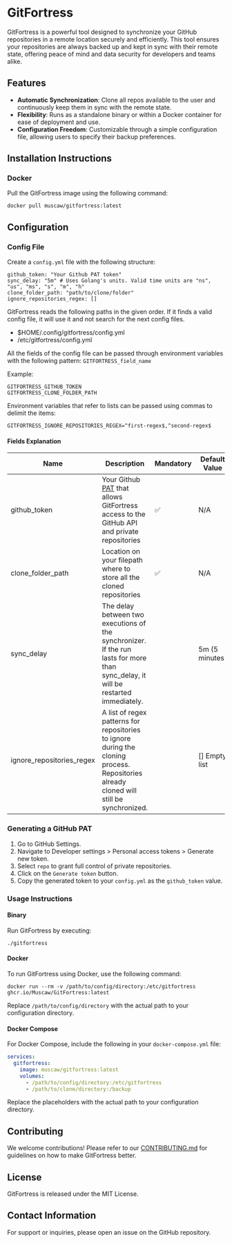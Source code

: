 # GitFortress

GitFortress is a powerful tool designed to synchronize your GitHub repositories in a remote location securely and efficiently. This tool ensures your repositories are always backed up and kept in sync with their remote state, offering peace of mind and data security for developers and teams alike.

## Features
- **Automatic Synchronization**: Clone all repos available to the user and continuously keep them in sync with the remote state.
- **Flexibility**: Runs as a standalone binary or within a Docker container for ease of deployment and use.
- **Configuration Freedom**: Customizable through a simple configuration file, allowing users to specify their backup preferences.

## Installation Instructions

### Docker
Pull the GitFortress image using the following command:
```
docker pull muscaw/gitfortress:latest
```

## Configuration

### Config File
Create a `config.yml` file with the following structure:
```
github_token: "Your Github PAT token"
sync_delay: "5m" # Uses Golang's units. Valid time units are "ns", "us", "ms", "s", "m", "h"
clone_folder_path: "path/to/clone/folder"
ignore_repositories_regex: []
```

GitFortress reads the following paths in the given order. If it finds a valid config file, it will use it and not search for the next config files.
- $HOME/.config/gitfortress/config.yml
- /etc/gitfortress/config.yml

All the fields of the config file can be passed through environment variables with the following pattern:
`GITFORTRESS_field_name`

Example:
```
GITFORTRESS_GITHUB_TOKEN
GITFORTRESS_CLONE_FOLDER_PATH
```

Environment variables that refer to lists can be passed using commas to delimit the items: 
```
GITFORTRESS_IGNORE_REPOSITORIES_REGEX=^first-regex$,^second-regex$
```

#### Fields Explanation

| Name                      | Description                                                                                                                                                                                                      | Mandatory          | Default Value  | Environment variable override         |
|---------------------------|------------------------------------------------------------------------------------------------------------------------------------------------------------------------------------------------------------------|--------------------|----------------|---------------------------------------|
| github_token              | Your Github [PAT](https://docs.github.com/en/authentication/keeping-your-account-and-data-secure/managing-your-personal-access-tokens) that allows GitFortress access to the GitHub API and private repositories | :white_check_mark: | N/A            | GITFORTRESS_GITHUB_TOKEN              |
| clone_folder_path         | Location on your filepath where to store all the cloned repositories                                                                                                                                             | :white_check_mark: | N/A            | GITFORTRESS_CLONE_FOLDER_PATH         |
| sync_delay                | The delay between two executions of the synchronizer. If the run lasts for more than sync_delay, it will be restarted immediately.                                                                               |                    | 5m (5 minutes) | GITFORTRESS_SYNC_DELAY                |
| ignore_repositories_regex | A list of regex patterns for repositories to ignore during the cloning process. Repositories already cloned will still be synchronized.                                                                          |                    | [] Empty list  | GITFORTRESS_IGNORE_REPOSITORIES_REGEX |



### Generating a GitHub PAT
1. Go to GitHub Settings.
2. Navigate to Developer settings > Personal access tokens > Generate new token.
3. Select `repo` to grant full control of private repositories.
4. Click on the `Generate token` button.
5. Copy the generated token to your `config.yml` as the `github_token` value.

### Usage Instructions

#### Binary
Run GitFortress by executing:
```
./gitfortress
```

#### Docker
To run GitFortress using Docker, use the following command:
```
docker run --rm -v /path/to/config/directory:/etc/gitfortress ghcr.io/Muscaw/GitFortress:latest
```
Replace `/path/to/config/directory` with the actual path to your configuration directory.

#### Docker Compose
For Docker Compose, include the following in your `docker-compose.yml` file:
```yaml
services:
  gitfortress:
    image: muscaw/gitfortress:latest
    volumes:
      - /path/to/config/directory:/etc/gitfortress
      - /path/to/clone/directory:/backup
```
Replace the placeholders with the actual path to your configuration directory.


## Contributing
We welcome contributions! Please refer to our [CONTRIBUTING.md](CONTRIBUTING.md) for guidelines on how to make GitFortress better.

## License
GitFortress is released under the MIT License.

## Contact Information
For support or inquiries, please open an issue on the GitHub repository.
